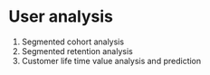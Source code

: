 # User analysis
  1. Segmented cohort analysis
  2. Segmented retention analysis
  3. Customer life time value analysis and prediction
